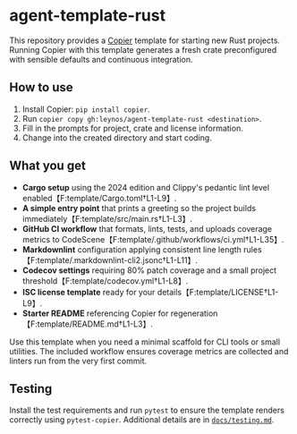 # agent-template-rust

This repository provides a [Copier](https://copier.readthedocs.io/) template for
starting new Rust projects. Running Copier with this template generates a fresh
crate preconfigured with sensible defaults and continuous integration.

## How to use

1. Install Copier: `pip install copier`.
2. Run `copier copy gh:leynos/agent-template-rust <destination>`.
3. Fill in the prompts for project, crate and license information.
4. Change into the created directory and start coding.

## What you get

- **Cargo setup** using the 2024 edition and Clippy's pedantic lint level
  enabled【F:template/Cargo.toml†L1-L9】.
- **A simple entry point** that prints a greeting so the project builds
  immediately【F:template/src/main.rs†L1-L3】.
- **GitHub CI workflow** that formats, lints, tests, and uploads
  coverage metrics to CodeScene【F:template/.github/workflows/ci.yml†L1-L35】.
- **Markdownlint** configuration applying consistent line length rules
  【F:template/.markdownlint-cli2.jsonc†L1-L11】.
- **Codecov settings** requiring 80% patch coverage and a small project
  threshold【F:template/codecov.yml†L1-L8】.
- **ISC license template** ready for your details【F:template/LICENSE†L1-L9】.
- **Starter README** referencing Copier for regeneration【F:template/README.md†L1-L3】.

Use this template when you need a minimal scaffold for CLI tools or small
utilities. The included workflow ensures coverage metrics are collected and
linters run from the very first commit.

## Testing

Install the test requirements and run `pytest` to ensure the template renders
correctly using `pytest-copier`. Additional details are in
[`docs/testing.md`](docs/testing.md).
